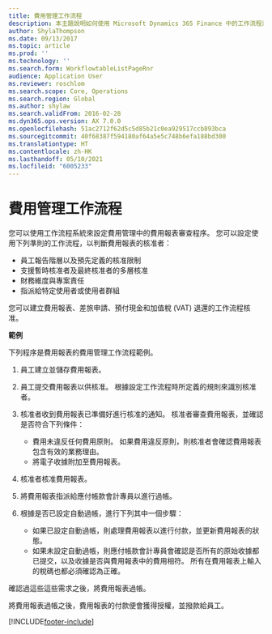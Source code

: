 ```yaml
---
title: 費用管理工作流程
description: 本主題說明如何使用 Microsoft Dynamics 365 Finance 中的工作流程系統，以設定費用管理中的費用報表審查程序。
author: ShylaThompson
ms.date: 09/13/2017
ms.topic: article
ms.prod: ''
ms.technology: ''
ms.search.form: WorkflowtableListPageRnr
audience: Application User
ms.reviewer: roschlom
ms.search.scope: Core, Operations
ms.search.region: Global
ms.author: shylaw
ms.search.validFrom: 2016-02-28
ms.dyn365.ops.version: AX 7.0.0
ms.openlocfilehash: 51ac2712f62d5c5d85b21c0ea929517ccb893bca
ms.sourcegitcommit: 40f68387f594180af64a5e5c748b6efa188bd300
ms.translationtype: HT
ms.contentlocale: zh-HK
ms.lasthandoff: 05/10/2021
ms.locfileid: "6005233"
---
```

# <a name="expense-management-workflow"></a>費用管理工作流程

您可以使用工作流程系統來設定費用管理中的費用報表審查程序。 您可以設定使用下列準則的工作流程，以判斷費用報表的核准者：

- 員工報告階層以及預先定義的核准限制
- 支援暫時核准者及最終核准者的多層核准
- 財務維度與專案責任
- 指派給特定使用者或使用者群組

您可以建立費用報表、差旅申請、預付現金和加值稅 (VAT) 退還的工作流程核准。

**範例**

下列程序是費用報表的費用管理工作流程範例。

1. 員工建立並儲存費用報表。
2. 員工提交費用報表以供核准。 根據設定工作流程時所定義的規則來識別核准者。
3. 核准者收到費用報表已準備好進行核准的通知。 核准者審查費用報表，並確認是否符合下列條件：

    - 費用未違反任何費用原則。 如果費用違反原則，則核准者會確認費用報表包含有效的業務理由。
    - 將電子收據附加至費用報表。

4. 核准者核准費用報表。
5. 將費用報表指派給應付帳款會計專員以進行過帳。
6. 根據是否已設定自動過帳，進行下列其中一個步驟：

    - 如果已設定自動過帳，則處理費用報表以進行付款，並更新費用報表的狀態。
    - 如果未設定自動過帳，則應付帳款會計專員會確認是否所有的原始收據都已提交，以及收據是否與費用報表中的費用相符。 所有在費用報表上輸入的稅碼也都必須確認為正確。

確認過這些這些需求之後，將費用報表過帳。

將費用報表過帳之後，費用報表的付款便會獲得授權，並撥款給員工。


[!INCLUDE[footer-include](../includes/footer-banner.md)]